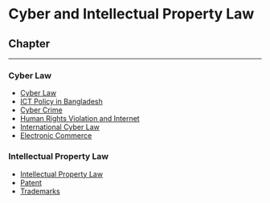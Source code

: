 <!--markdown practice-->
# Cyber and Intellectual Property Law

## Chapter
<hr/>

### Cyber Law

- [Cyber Law][P1]
- [ICT Policy in Bangladesh][P2]
- [Cyber Crime][P3]
- [Human Rights Violation and Internet][P4]
- [International Cyber Law][P5]
- [Electronic Commerce][P6]

### Intellectual Property Law

- [Intellectual Property Law][P7]
- [Patent][P8]
- [Trademarks][P9]





<!--Links-->
[P1]: https://github.com/HasanTarik-REC/Note-Collections/blob/Feature/Second%20Year/Even%20Semester/Cyber%20and%20Intellectual%20Property%20Law/CyberLaw(Chapter-1).md
[P2]: https://www.youtube.com
[P3]: https://www.youtube.com
[P4]: https://www.youtube.com
[P5]: https://www.youtube.com
[P6]: https://www.youtube.com
[P7]: https://www.youtube.com
[P8]: https://www.youtube.com
[P9]: https://www.youtube.com
<!--End-->